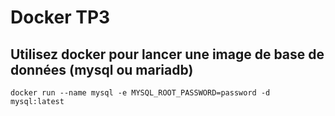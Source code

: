# Docker TP3

## Utilisez docker pour lancer une image de base de données (mysql ou mariadb)
`docker run --name mysql -e MYSQL_ROOT_PASSWORD=password -d mysql:latest` 
